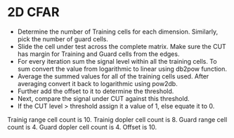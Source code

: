 # 2D CFAR

-   Determine the number of Training cells for each dimension. Similarly, pick the number of guard cells.
-   Slide the cell under test across the complete matrix. Make sure the CUT has margin for Training and Guard cells from the edges.
-   For every iteration sum the signal level within all the training cells. To sum convert the value from logarithmic to linear using db2pow function.
-   Average the summed values for all of the training cells used. After averaging convert it back to logarithmic using pow2db.
-   Further add the offset to it to determine the threshold.
-   Next, compare the signal under CUT against this threshold.
-   If the CUT level > threshold assign it a value of 1, else equate it to 0.

Trainig range cell count is 10.
Trainig dopler cell count is 8.
Guard range cell count is 4.
Guard dopler cell count is 4.
Offset is 10.
